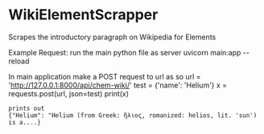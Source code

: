 # WikiElementScrapper
Scrapes the introductory paragraph on Wikipedia for Elements

Example Request:
  run the main python file as server
    uvicorn main:app --reload

  In main application make a POST request to url as so
    url = 'http://127.0.0.1:8000/api/chem-wiki/'
    test = {'name': 'Helium'}
    x = requests.post(url, json=test)
    print(x)
    
    prints out
    {"Helium": "Helium (from Greek: ἥλιος, romanized: helios, lit. 'sun') is a....}
